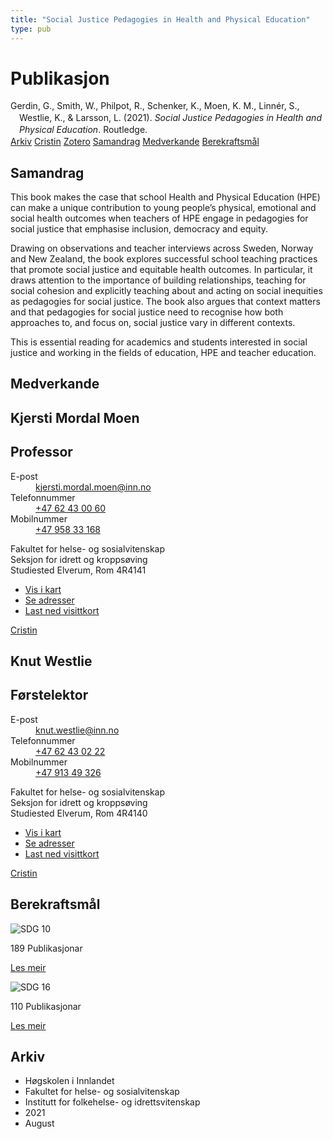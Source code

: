 ```yaml
---
title: "Social Justice Pedagogies in Health and Physical Education"
type: pub
---
```

<h1>Publikasjon</h1>
<article id="csl-bib-container-2FU59IZ4" class="csl-bib-container">
  <div class="csl-bib-body" style="line-height: 1.35; padding-left: 1em; text-indent:-1em;">
  <div class="csl-entry">Gerdin, G., Smith, W., Philpot, R., Schenker, K., Moen, K. M., Linn&#xE9;r, S., Westlie, K., &amp; Larsson, L. (2021). <i>Social Justice Pedagogies in Health and Physical Education</i>. Routledge.</div>
</div>
  <div class="csl-bib-buttons">
    <a href="#taxonomy-article-2FU59IZ4" class="csl-bib-button">Arkiv</a>
    <a href="https://app.cristin.no/results/show.jsf?id=1927498" alt="Cristin URL" class="csl-bib-button">Cristin</a>
    <a href="http://zotero.org/groups/5022929/items/2FU59IZ4" alt="Zotero URL" class="csl-bib-button">Zotero</a>
    <a href="#abstract-article-2FU59IZ4" class="csl-bib-button">Samandrag</a>
    <a href="#contributors-article-2FU59IZ4" class="csl-bib-button">Medverkande</a>
    <a href="#sdg-article-2FU59IZ4" class="csl-bib-button">Berekraftsmål</a>
  </div>
  <div id="csl-bib-meta-container-2FU59IZ4"></div>
</article>
<div id="csl-bib-meta-2FU59IZ4" class="csl-bib-meta">
  <article id="abstract-article-2FU59IZ4" class="abstract-article">
    <h1>Samandrag</h1>
    This book makes the case that school Health and Physical Education (HPE) can make a unique contribution to young people’s physical, emotional and social health outcomes when teachers of HPE engage in pedagogies for social justice that emphasise inclusion, democracy and equity. 
 
Drawing on observations and teacher interviews across Sweden, Norway and New Zealand, the book explores successful school teaching practices that promote social justice and equitable health outcomes. In particular, it draws attention to the importance of building relationships, teaching for social cohesion and explicitly teaching about and acting on social inequities as pedagogies for social justice. The book also argues that context matters and that pedagogies for social justice need to recognise how both approaches to, and focus on, social justice vary in different contexts. 
 
This is essential reading for academics and students interested in social justice and working in the fields of education, HPE and teacher education.
  </article>
  <article id="contributors-article-2FU59IZ4" class="contributors-article">
    <h1>Medverkande</h1>
    <div class="personas">
<div class="vrtx-hinn-person-card">
<div class="photo">
<i class="lar la-user-circle missing-person"></i>
</div>
<div class="info">
<hgroup><h1>Kjersti Mordal Moen</h1>
<h2>Professor</h2>
</hgroup><dl>
<dt>E-post</dt>
<dd>
<a href="mailto:kjersti.mordal.moen@inn.no">kjersti.mordal.moen@inn.no</a>
</dd>
<dt>Telefonnummer</dt>
<dd><a href="tel:+4762430060">
+47 62 43 00 60
</a></dd>
<dt>Mobilnummer</dt>
<dd><a href="tel:+4795833168">
+47 958 33 168
</a></dd>
</dl>
<p>
Fakultet for helse- og sosialvitenskap<br>
Seksjon for idrett og kroppsøving<br>
Studiested Elverum,
Rom 4R4141
</p>
<ul class="vrtx-hinn-links">
<li><a href="https://www.google.com/maps?q=60.88156,11.53723">Vis i kart</a></li>
<li><a href="https://www.inn.no/finn-en-ansatt/kjersti-mordal-moen.html#vrtx-hinn-addresses">Se adresser</a></li>
<li><a href="https://www.inn.no/finn-en-ansatt/kjersti-mordal-moen.html?vrtx=vcf">Last ned visittkort</a></li>
</ul>
</div>
</div>
<a href="https://app.cristin.no/persons/show.jsf?id=53554" alt="Cristin URL" class="personas-cristin">Cristin</a>
</div> <div class="personas">
<div class="vrtx-hinn-person-card">
<div class="photo">
<i class="lar la-user-circle missing-person"></i>
</div>
<div class="info">
<hgroup><h1>Knut Westlie</h1>
<h2>Førstelektor</h2>
</hgroup><dl>
<dt>E-post</dt>
<dd>
<a href="mailto:knut.westlie@inn.no">knut.westlie@inn.no</a>
</dd>
<dt>Telefonnummer</dt>
<dd><a href="tel:+4762430222">
+47 62 43 02 22
</a></dd>
<dt>Mobilnummer</dt>
<dd><a href="tel:+4791349326">
+47 913 49 326
</a></dd>
</dl>
<p>
Fakultet for helse- og sosialvitenskap<br>
Seksjon for idrett og kroppsøving<br>
Studiested Elverum,
Rom 4R4140
</p>
<ul class="vrtx-hinn-links">
<li><a href="https://www.google.com/maps?q=60.88156,11.53723">Vis i kart</a></li>
<li><a href="https://www.inn.no/finn-en-ansatt/knut-westlie.html#vrtx-hinn-addresses">Se adresser</a></li>
<li><a href="https://www.inn.no/finn-en-ansatt/knut-westlie.html?vrtx=vcf">Last ned visittkort</a></li>
</ul>
</div>
</div>
<a href="https://app.cristin.no/persons/show.jsf?id=620342" alt="Cristin URL" class="personas-cristin">Cristin</a>
</div>
  </article>
  <article id="sdg-article-2FU59IZ4" class="sdg-article">
    <h1>Berekraftsmål</h1>
    <div class="sdg-container"><div id="sdg10" class="sdg">
<img src="{{< params subfolder >}}images/sdg/sdg10_no.png" class="image" alt="SDG 10">
<div class="sdg-overlay">
<p class="sdg-publication-count"><span>189</span> Publikasjonar</p>
<p><a href="https://www.fn.no/om-fn/fns-baerekraftsmaal/mindre-ulikhet?lang=nno-NO" class="sdg-read-more">Les meir</a></p>
</div>
</div> <div id="sdg16" class="sdg">
<img src="{{< params subfolder >}}images/sdg/sdg16_no.png" class="image" alt="SDG 16">
<div class="sdg-overlay">
<p class="sdg-publication-count"><span>110</span> Publikasjonar</p>
<p><a href="https://www.fn.no/om-fn/fns-baerekraftsmaal/fred-rettferdighet-og-velfungerende-institusjoner?lang=nno-NO" class="sdg-read-more">Les meir</a></p>
</div>
</div></div>
  </article>
  <article id="taxonomy-article-2FU59IZ4" class="taxonomy-article">
    <h1>Arkiv</h1>
    <ul>
      <li>Høgskolen i Innlandet</li>
      <li>Fakultet for helse- og sosialvitenskap</li>
      <li>Institutt for folkehelse- og idrettsvitenskap</li>
      <li>2021</li>
      <li>August</li>
    </ul>
  </article>
</div>
